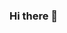 ### Hi there 👋 
<!--
<div>
My name is Ed. I am a Junior Web Developer building with HMTL, CSS and JS. My goal is to work full-stack on exploratory, cloud-based web projects.
</div>
<br>
<ul>
  <li>🔭 I’m currently working on the launch of a fashion brand.</li>
  <br>
  <li>🌱 I’m learning Google Cloud Platform / Google Firebase + Full-Stack with Codecademy.</li>
  <br>
  <li>🔫 My weapons of choice include but are not limited to Adobe Illustrator, CSS, Figma, Google Firebase, HTML, JS, Spline and Wordpress.</li>
  <br>
  <li>📫 Soon you will be able to find out more @<a href="https://edwindharris.dev" target="_blank">edwindharris.dev</a></li>
  <br>
</ul>
<hr/>
<h3>Languages and tools</h3>

![Languages and Skills](https://github.com/edwindharris/edwindharris/blob/main/icons/tech-icons.svg?raw=true)

<hr/>
<h3>I can also be found in these places</h3>

<div align="center">
  
  <p float="left">
    <a href="https://twitter.com/edwindharris"><img style="width:5vw;" src="https://github.com/edwindharris/edwindharris/blob/main/icons/twitter-color.svg?raw=true)"></a> 
    <a href="https://g.dev/edwindharris"><img style="width:5vw;" src="https://github.com/edwindharris/edwindharris/blob/main/icons/google-color.svg?raw=true)"></a> 
    <a href="https://www.linkedin.com/in/edwindharris/"><img style="width:5vw;" src="https://github.com/edwindharris/edwindharris/blob/main/icons/linkedin-color.svg?raw=true)"></a>
  </p> 
</div>
-->
